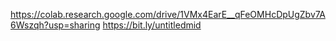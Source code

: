 https://colab.research.google.com/drive/1VMx4EarE__qFeOMHcDpUgZbv7A6Wszqh?usp=sharing
https://bit.ly/untitledmid

